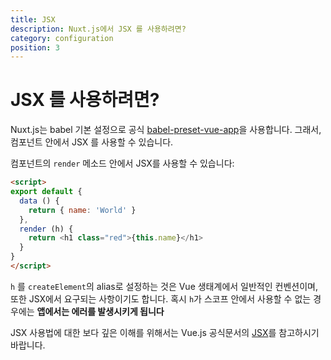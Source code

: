```yaml
---
title: JSX
description: Nuxt.js에서 JSX 를 사용하려면?
category: configuration
position: 3
---
```


# JSX 를 사용하려면?

Nuxt.js는 babel 기본 설정으로 공식 [babel-preset-vue-app](https://github.com/vuejs/babel-preset-vue-app)을 사용합니다. 그래서, 컴포넌트 안에서 JSX 를 사용할 수 있습니다.

컴포넌트의 `render` 메소드 안에서 JSX를 사용할 수 있습니다:

```html
<script>
export default {
  data () {
    return { name: 'World' }
  },
  render (h) {
    return <h1 class="red">{this.name}</h1>
  }
}
</script>
```

<div class="Alert Alert--orange">

`h` 를 `createElement`의 alias로 설정하는 것은 Vue 생태계에서 일반적인 컨벤션이며, 또한 JSX에서 요구되는 사항이기도 합니다. 혹시 `h`가 스코프 안에서 사용할 수 없는 경우에는 **앱에서는 에러를 발생시키게 됩니다**

</div>

JSX 사용법에 대한 보다 깊은 이해를 위해서는 Vue.js 공식문서의  [JSX](https://kr.vuejs.org/v2/guide/render-function.html#JSX)를 참고하시기 바랍니다.
